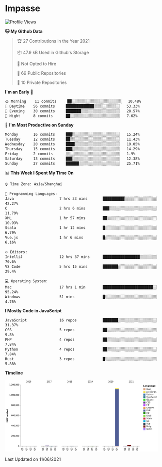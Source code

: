 # Impasse

<!--START_SECTION:waka-->
![Profile Views](http://img.shields.io/badge/Profile%20Views-7-blue)

**🐱 My Github Data** 

> 🏆 27 Contributions in the Year 2021
 > 
> 📦 47.9 kB Used in Github's Storage 
 > 
> 🚫 Not Opted to Hire
 > 
> 📜 69 Public Repositories 
 > 
> 🔑 10 Private Repositories  
 > 
**I'm an Early 🐤** 

```text
🌞 Morning    11 commits     ██░░░░░░░░░░░░░░░░░░░░░░░   10.48% 
🌆 Daytime    56 commits     █████████████░░░░░░░░░░░░   53.33% 
🌃 Evening    30 commits     ███████░░░░░░░░░░░░░░░░░░   28.57% 
🌙 Night      8 commits      ██░░░░░░░░░░░░░░░░░░░░░░░   7.62%

```
📅 **I'm Most Productive on Sunday** 

```text
Monday       16 commits     ███░░░░░░░░░░░░░░░░░░░░░░   15.24% 
Tuesday      12 commits     ██░░░░░░░░░░░░░░░░░░░░░░░   11.43% 
Wednesday    20 commits     ████░░░░░░░░░░░░░░░░░░░░░   19.05% 
Thursday     15 commits     ███░░░░░░░░░░░░░░░░░░░░░░   14.29% 
Friday       2 commits      ░░░░░░░░░░░░░░░░░░░░░░░░░   1.9% 
Saturday     13 commits     ███░░░░░░░░░░░░░░░░░░░░░░   12.38% 
Sunday       27 commits     ██████░░░░░░░░░░░░░░░░░░░   25.71%

```


📊 **This Week I Spent My Time On** 

```text
⌚︎ Time Zone: Asia/Shanghai

💬 Programming Languages: 
Java                     7 hrs 33 mins       ██████████░░░░░░░░░░░░░░░   42.27% 
C                        2 hrs 6 mins        ███░░░░░░░░░░░░░░░░░░░░░░   11.79% 
XML                      1 hr 57 mins        ██░░░░░░░░░░░░░░░░░░░░░░░   10.93% 
Scala                    1 hr 12 mins        █░░░░░░░░░░░░░░░░░░░░░░░░   6.79% 
Vue.js                   1 hr 6 mins         █░░░░░░░░░░░░░░░░░░░░░░░░   6.16%

🔥 Editors: 
IntelliJ                 12 hrs 37 mins      █████████████████░░░░░░░░   70.6% 
VS Code                  5 hrs 15 mins       ███████░░░░░░░░░░░░░░░░░░   29.4%

💻 Operating System: 
Mac                      17 hrs 1 min        ███████████████████████░░   95.24% 
Windows                  51 mins             █░░░░░░░░░░░░░░░░░░░░░░░░   4.76%

```

**I Mostly Code in JavaScript** 

```text
JavaScript               16 repos            ███████░░░░░░░░░░░░░░░░░░   31.37% 
CSS                      5 repos             ██░░░░░░░░░░░░░░░░░░░░░░░   9.8% 
PHP                      4 repos             ██░░░░░░░░░░░░░░░░░░░░░░░   7.84% 
Python                   4 repos             ██░░░░░░░░░░░░░░░░░░░░░░░   7.84% 
Rust                     3 repos             █░░░░░░░░░░░░░░░░░░░░░░░░   5.88%

```


**Timeline**

![Chart not found](https://raw.githubusercontent.com/impasse/impasse/master/charts/bar_graph.png) 


 Last Updated on 11/06/2021
<!--END_SECTION:waka-->
